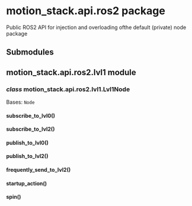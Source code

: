 # motion_stack.api.ros2 package

Public ROS2 API for injection and overloading ofthe default (private) node package

## Submodules

## motion_stack.api.ros2.lvl1 module

### *class* motion_stack.api.ros2.lvl1.Lvl1Node

Bases: `Node`

#### subscribe_to_lvl0()

#### subscribe_to_lvl2()

#### publish_to_lvl0()

#### publish_to_lvl2()

#### frequently_send_to_lvl2()

#### startup_action()

#### spin()
